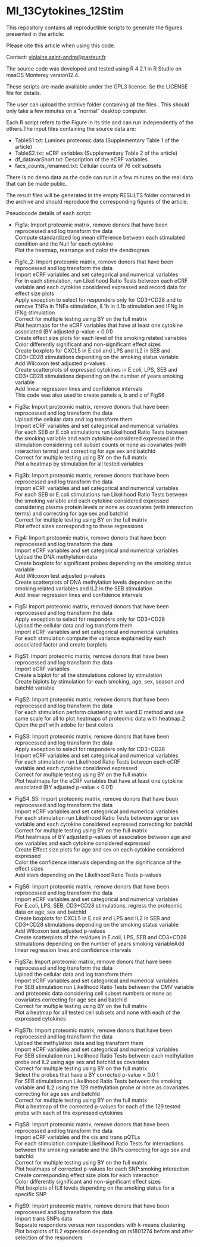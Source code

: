 # MI_13Cytokines_12Stim

This repository contains all reproductible scripts to generate the figures presented in the article:

Please cite this article when using this code. 

Contact: violaine.saint-andre@pasteur.fr

The source code was developed and tested using R 4.2.1 in R Studio on masOS Monterey version12.4.

These scripts are made available under the GPL3 license. Se the LICENSE file for details.

The user can upload the archive folder containing all the files . This should only take a few minutes on a "normal" desktop computer.

Each R script refers to the Figure in its title and can run independently of the others.The input files containing the source data are:
- TableS1.txt: Luminex proteomic data (Supplementary Table 1 of the article)  
- TableS2.txt: eCRF variables (Supplementary Table 2 of the article) 
- df_datavarShort.txt: Description of the eCRF variables
- facs_counts_renamed.txt: Cellular counts of 76 cell subsets

There is no demo data as the code can run in a few minutes on the real data that can be made public.

The result files will be generated in the empty RESULTS folder contained in the archive and should reproduce the corresponding figures of the article.

Pseudocode details of each script:

- Fig1a:
Import proteomic matrix, remove donors that have been reprocessed and log transform the data  
Compute standardized log mean difference between each stimulated condition and the Null for each cytokine  
Plot the heatmap, rearrange and color the dendrogram  

- Fig1c_2:
Import proteomic matrix, remove donors that have been reprocessed and log transform the data  
Import eCRF variables and set categorical and numerical variables  
For in each stimulation, run Likelihood Ratio Tests  between each eCRF variable and each cytokine considered expressed and record data for effect size plots  
Apply exception to select for responders only for CD3+CD28 and to remove TNFa in TNFa stimulation, IL1b in IL1b stimulation and IFNg in IFNg stimulation  
Correct for multiple testing using BY on the full matrix  
Plot heatmaps for the eCRF variables that have at least one cytokine associated (BY adjusted p-value < 0.01)  
Create effect size plots for each level of  the smoking related variables  
Color differently significant and non-significant effect sizes  
Create boxplots for CXCL5 in E.coli and LPS and IL2 in SEB and CD3+CD28 stimulations depending on the smoking status variable  
Add Wilcoxon test adjusted p-values  
Create scatterplots of expressed cytokines in E.coli, LPS, SEB and CD3+CD28 stimulations depending on the number of years smoking variable  
Add linear regression lines and confidence intervals  
This code was also used to create panels a, b and c of FigS6  

- Fig3a:
Import proteomic matrix, remove donors that have been reprocessed and log transform the data  
Upload the cellular data and log transform them  
Import eCRF variables and set categorical and numerical variables  
For each  SEB or E.coli stimulations run Likelihood Ratio Tests  between the smoking variable and each cytokine considered expressed in the stimulation considering cell subset counts or none as covariates (with interaction terms) and correcting for age sex and batchId   
Correct for multiple testing using BY on the full matrix   
Plot a heatmap by stimulation for all tested variables  

- Fig3b:
Import proteomic matrix, remove donors that have been reprocessed and log transform the data  
Import eCRF variables and set categorical and numerical variables  
For each SEB or E.coli stimulations run Likelihood Ratio Tests  between the smoking variable and each cytokine considered expressed considering plasma protein levels or none as covariates (with interaction terms) and correcting for age sex and batchId  
Correct for multiple testing using BY on the full matrix  
Plot effect sizes corresponding to these regressions  

- Fig4:
Import proteomic matrix, remove donors that have been reprocessed and log transform the data    
Import eCRF variables and set categorical and numerical variables   
Upload the DNA methylation data    
Create boxplots for significant probes depending on the smoking status variable      
Add Wilcoxon test adjusted p-values     
Create scatterplots of DNA methylation levels dependent on the smoking related variables and IL2 in the SEB stimulation      
Add linear regression lines and confidence intervals      

- Fig5:
Import proteomic matrix, removed donors that have been reprocessed and log transform the data   
Apply exception to select for responders only for CD3+CD28     
Upload the cellular data and log transform them  
Import eCRF variables and set categorical and numerical variables  
For each stimulation compute the variance explained by each associated factor and create barplots  

- FigS1:
Import proteomic matrix, remove donors that have been reprocessed and log transform the data   
Import eCRF variables    
Create a biplot for all the stimulations colored by stimulation  
Create biplots by stimulation for each smoking, age, sex, season and batchId variable  

- FigS2:
Import proteomic matrix, remove donors that have been reprocessed and log transform the data  
For each stimulation perform clustering with ward.D method and use same scale for all to plot heatmaps of proteomic data with heatmap.2  
Open the pdf with adobe for best colors  

- FigS3:
Import proteomic matrix, remove donors that have been reprocessed and log transform the data  
Apply exception to select for responders only for CD3+CD28  
Import eCRF variables and set categorical and numerical variables  
For each stimulation run Likelihood Ratio Tests  between each eCRF variable and each cytokine considered expressed   
Correct for multiple testing using BY on the full matrix  
Plot heatmaps for the eCRF variables that have at least one cytokine associated (BY adjusted p-value < 0.01)  

- FigS4_S5:
Import proteomic matrix, remove donors that have been reprocessed and log transform the data  
Import eCRF variables and set categorical and numerical variables  
For each stimulation run Likelihood Ratio Tests  between age or sex variable and each cytokine considered expressed correcting for batchId  
Correct for multiple testing using BY on the full matrix  
Plot heatmaps of BY adjusted p-values of association between age and sex variables and each cytokine considered expressed  
Create Effect size plots for age and sex on each cytokine considered expressed  
Color the confidence intervals depending on the significance of the effect sizes  
Add stars depending on the Likelihood Ratio Tests p-values  

- FigS6: 
Import proteomic matrix, remove donors that have been reprocessed and log transform the data  
Import eCRF variables and set categorical and numerical variables  
For E.coli, LPS, SEB, CD3+CD28 stimulations, regress the proteomic data on age, sex and batchId  
Create boxplots for CXCL5 in E.coli and LPS and IL2 in SEB and CD3+CD28 stimulations depending on the smoking status variable  
Add Wilcoxon test adjusted p-values  
Create scatterplots of the residues in E.coli, LPS, SEB and CD3+CD28 stimulations depending on the number of years smoking variableAdd linear regression lines and confidence intervals  

- FigS7a:
Import proteomic matrix, remove donors that have been reprocessed and log transform the data  
Upload the cellular data and log transform them  
Import eCRF variables and set categorical and numerical variables  
For SEB stimulation run Likelihood Ratio Tests between the CMV variable and proteomic data considering cell subset numbers or none as covariates correcting for age sex and batchId  
Correct for multiple testing using BY on the full matrix  
Plot a heatmap for all tested cell subsets and none with each of the expressed cytokines  

- FigS7b:
Import proteomic matrix, remove donors that have been reprocessed and log transform the data  
Upload the  methylation data and log transform them  
Import eCRF variables and set categorical and numerical variables  
For SEB stimulation run Likelihood Ratio Tests  between each methylation probe and  IL2 using age sex and batchId as covariates  
Correct for multiple testing using BY on the full matrix  
Select the probes that have a BY corrected p-value < 0.0 1  
For SEB stimulation run Likelihood Ratio Tests  between the smoking variable and IL2 using the 129 methylation probe or none as covariates correcting for age sex and batchId  
Correct for multiple testing using BY on the full matrix  
Plot a heatmap of the corrected p-values for each of the 129 tested probe with each of the expressed cytokines  

- FigS8:
Import proteomic matrix, remove donors that have been reprocessed and log transform the data  
Import eCRF variables and  the cis and trans pQTLs  
For each stimulation compute Likelihood Ratio Tests for interractions between the smoking variable and the SNPs correcting for age sex and batchId   
Correct for multiple testing using BY on the full matrix  
Plot heatmaps of corrected p-values for each SNP:smoking interaction  
Create corresponding effect size plots for each  interaction   
Color differently significant and non-significant effect sizes  
Plot boxplots  of IL8 levels depending on the smoking status for a specific SNP  

- FigS9:
Import proteomic matrix, remove donors that have been reprocessed and log transform the data  
Import trans SNPs data  
Separate responders versus non responders with k-means clustering  
Plot boxplots of IL2 expression depending on rs1801274 before and after selection of the responders  


